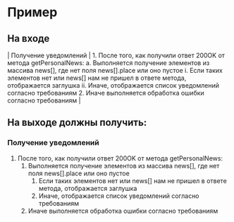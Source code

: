# Пример

## На входе
| Получение уведомлений | 1. После того, как получили ответ 200OK от метода getPersonalNews: a. Выполняется получение элементов из массива news[], где нет поля news[].place или оно пустое i. Если таких элементов нет или news[] нам не пришел в ответе метода, отображается заглушка ii. Иначе, отображается список уведомлений согласно требованиям 2. Иначе выполняется обработка ошибки согласно требованиям | 

## На выходе должны получить: 
### Получение уведомлений 

1. После того, как получили ответ 200OK от метода getPersonalNews: 
    1. Выполняется получение элементов из массива news[], где нет поля news[].place или оно пустое 
        1. Если таких элементов нет или news[] нам не пришел в ответе метода, отображается заглушка 
        2. Иначе, отображается список уведомлений согласно требованиям 
    2. Иначе выполняется обработка ошибки согласно требованиям